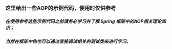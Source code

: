 ### 这里给出一些AOP的示例代码，使用时仅供参考

##### 在使用参考这些示例代码之前请务必学习并了解 Spring 框架中的AOP相关理论知识；

##### 当然在框架中你也可以通过直接调试相关的测试类来进行学习。